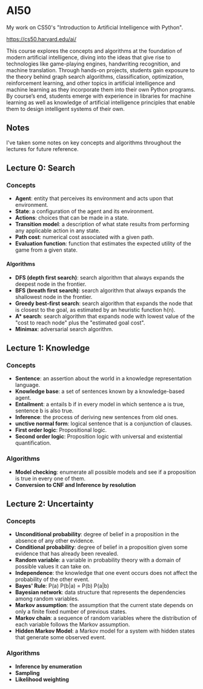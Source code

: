 # AI50
My work on CS50's "Introduction to Artificial Intelligence with Python".

https://cs50.harvard.edu/ai/

This course explores the concepts and algorithms at the foundation of modern artificial intelligence, diving into the ideas that give rise to technologies like game-playing engines, handwriting recognition, and machine translation. Through hands-on projects, students gain exposure to the theory behind graph search algorithms, classification, optimization, reinforcement learning, and other topics in artificial intelligence and machine learning as they incorporate them into their own Python programs. By course’s end, students emerge with experience in libraries for machine learning as well as knowledge of artificial intelligence principles that enable them to design intelligent systems of their own.

## Notes
I've taken some notes on key concepts and algorithms throughout the lectures for future reference.


## Lecture 0: Search
### Concepts
* **Agent**: entity that perceives its environment and acts upon that environment.
* **State**: a configuration of the agent and its environment.
* **Actions**: choices that can be made in a state.
* **Transition model**: a description of what state results from performing any applicable action in any state.
* **Path cost**: numerical cost associated with a given path.
* **Evaluation function**: function that estimates the expected utility of the game from a given state.
#### Algorithms
* **DFS (depth first search)**: search algorithm that always expands the deepest node in the frontier.
* **BFS (breath first search)**: search algorithm that always expands the shallowest node in the frontier.
* **Greedy best-first search**: search algorithm that expands the node that is closest to the goal, as estimated by an heuristic function h(n).
* __A* search__: search algorithm that expands node with lowest value of the "cost to reach node" plus the "estimated goal cost".
* **Minimax**: adversarial search algorithm.


## Lecture 1: Knowledge
### Concepts
* **Sentence**: an assertion about the world in a knowledge representation language.
* **Knowledge base**: a set of sentences known by a knowledge-based agent.
* **Entailment**: a entails b if in every model in which sentence a is true, sentence b is also true.
* **Inference**: the process of deriving new sentences from old ones.
* **unctive normal form**: logical sentence that is a conjunction of clauses.
* **First order logic**: Propositional logic.
* **Second order logic**: Proposition logic with universal and existential quantification.
### Algorithms
* **Model checking**: enumerate all possible models and see if a proposition is true in every one of them.
* **Conversion to CNF and Inference by resolution**


## Lecture 2: Uncertainty
### Concepts
* **Unconditional probability**: degree of belief in a proposition in the absence of any other evidence.
* **Conditional probability**: degree of belief in a proposition given some evidence that has already been revealed.
* **Random variable**: a variable in probability theory with a domain of possible values it can take on.
* **Independence**: the knowledge that one event occurs does not affect the probability of the other event.
* **Bayes' Rule**: P(a) P(b|a) = P(b) P(a|b)
* **Bayesian network**: data structure that represents the dependencies among random variables.
* **Markov assumption**: the assumption that the current state depends on only a finite fixed number of previous states.
* **Markov chain**: a sequence of random variables where the distribution of each variable follows the Markov assumption.
* **Hidden Markov Model**: a Markov model for a system with hidden states that generate some observed event.
### Algorithms
* **Inference by enumeration**
* **Sampling**
* **Likelihood weighting**
